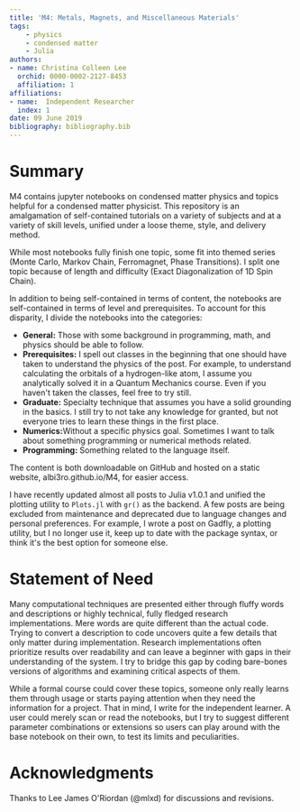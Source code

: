 ```yaml
---
title: 'M4: Metals, Magnets, and Miscellaneous Materials'
tags:
    - physics
    - condensed matter
    - Julia
authors:
- name: Christina Colleen Lee
  orchid: 0000-0002-2127-8453
  affiliation: 1
affiliations:
- name:  Independent Researcher
  index: 1
date: 09 June 2019
bibliography: bibliography.bib
---
```


# Summary

M4 contains jupyter notebooks on condensed matter physics and topics helpful for a condensed matter physicist.  This repository is an amalgamation of self-contained tutorials on a variety of subjects and at a variety of skill levels, unified under a loose theme, style, and delivery method.

While most notebooks fully finish one topic, some fit into themed series (Monte Carlo, Markov Chain, Ferromagnet, Phase Transitions). I split one topic because of length and difficulty (Exact Diagonalization of 1D Spin Chain).  

In addition to being self-contained in terms of content, the notebooks are self-contained in terms of level and prerequisites.  To account for this disparity, I divide the notebooks into the categories:

* <b>General:</b> Those with some background in programming, math, and physics should be able to follow.
* <b>Prerequisites:</b> I spell out classes in the beginning that one should have taken to understand the physics of the post.  For example, to understand calculating the orbitals of a hydrogen-like atom, I assume you analytically solved it in a Quantum Mechanics course. Even if you haven't taken the classes, feel free to try still.
* <b>Graduate:</b> Specialty technique that assumes you have a solid grounding in the basics.  I still try to not take any knowledge for granted, but not everyone tries to learn these things in the first place.
* <b>Numerics:</b>Without a specific physics goal.  Sometimes I want to talk about something programming or numerical methods related.
* <b>Programming:</b> Something related to the language itself.

The content is both downloadable on GitHub and hosted on a static website, albi3ro.github.io/M4, for easier access.  

I have recently updated almost all posts to Julia v1.0.1 and unified the plotting utility to `Plots.jl` with `gr()` as the backend. A few posts are being excluded from maintenance and deprecated due to language changes and personal preferences. For example, I wrote a post on Gadfly, a plotting utility, but I no longer use it, keep up to date with the package syntax, or think it's the best option for someone else.

# Statement of Need

Many computational techniques are presented either through fluffy words and descriptions or highly technical, fully fledged research implementations.  Mere words are quite different than the actual code.  Trying to convert a description to code uncovers quite a few details that only matter during implementation.  Research implementations often prioritize results over readability and can leave a beginner with gaps in their understanding of the system. I try to bridge this gap by coding bare-bones versions of algorithms and examining critical aspects of them.  

While a formal course could cover these topics, someone only really learns them through usage or starts paying attention when they need the information for a project.  That in mind, I write for the independent learner.  A user could merely scan or read the notebooks, but I try to suggest different parameter combinations or extensions so users can play around with the base notebook on their own, to test its limits and peculiarities.

# Acknowledgments

Thanks to Lee James O'Riordan (@mlxd) for discussions and revisions.
